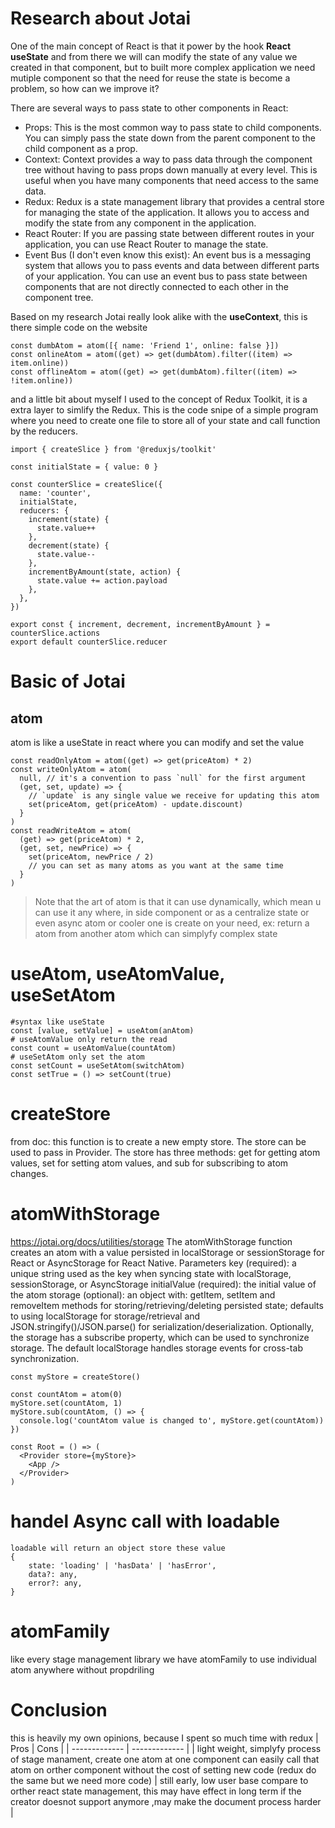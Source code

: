 # Research about Jotai

One of the main concept of React is that it power by the hook **React useState** and from there we will can modify the state of any value we created in that component, but to built more complex application we need mutiple component so that the need for reuse the state is become a problem, so how can we improve it?

There are several ways to pass state to other components in React:
 
 - Props: This is the most common way to pass state to child components. You can simply pass the state down from the parent component to the child component as a prop.
 - Context: Context provides a way to pass data through the component tree without having to pass props down manually at every level. This is useful when you have many components that need access to the same data.
 - Redux: Redux is a state management library that provides a central store for managing the state of the application. It allows you to access and modify the state from any component in the application.
 - React Router: If you are passing state between different routes in your application, you can use React Router to manage the state.
 - Event Bus (I don't even know this exist): An event bus is a messaging system that allows you to pass events and data between different parts of your application. You can use an event bus to pass state between components that are not directly connected to each other in the component tree.
 
 Based on my research Jotai really look alike with the **useContext**, this is there simple code on the website
 
```
const dumbAtom = atom([{ name: 'Friend 1', online: false }])
const onlineAtom = atom((get) => get(dumbAtom).filter((item) => item.online))
const offlineAtom = atom((get) => get(dumbAtom).filter((item) => !item.online))
```
and a little bit about myself I used to the concept of Redux Toolkit, it is a extra layer to simlify the Redux. This is the code snipe of a simple program where you need to create one file to store all of your state and call function by the reducers.
```
import { createSlice } from '@reduxjs/toolkit'

const initialState = { value: 0 }

const counterSlice = createSlice({
  name: 'counter',
  initialState,
  reducers: {
    increment(state) {
      state.value++
    },
    decrement(state) {
      state.value--
    },
    incrementByAmount(state, action) {
      state.value += action.payload
    },
  },
})

export const { increment, decrement, incrementByAmount } = counterSlice.actions
export default counterSlice.reducer
```


# Basic of Jotai

## atom
atom is like a useState in react where you can modify and set the value

```
const readOnlyAtom = atom((get) => get(priceAtom) * 2)
const writeOnlyAtom = atom(
  null, // it's a convention to pass `null` for the first argument
  (get, set, update) => {
    // `update` is any single value we receive for updating this atom
    set(priceAtom, get(priceAtom) - update.discount)
  }
)
const readWriteAtom = atom(
  (get) => get(priceAtom) * 2,
  (get, set, newPrice) => {
    set(priceAtom, newPrice / 2)
    // you can set as many atoms as you want at the same time
  }
)
```
> Note that the art of atom is that it can use dynamically, which mean u can use it any where, in side component or as a centralize state or even async atom or cooler one is create on your need, ex: return a atom from another atom which can simplyfy complex state



# useAtom, useAtomValue, useSetAtom
```
#syntax like useState 
const [value, setValue] = useAtom(anAtom)
# useAtomValue only return the read
const count = useAtomValue(countAtom)
# useSetAtom only set the atom 
const setCount = useSetAtom(switchAtom)
const setTrue = () => setCount(true)

```
# createStore
from doc:
this function is to create a new empty store. The store can be used to pass in Provider.
The store has three methods: get for getting atom values, set for setting atom values, and sub for subscribing to atom changes.
# atomWithStorage
https://jotai.org/docs/utilities/storage
The atomWithStorage function creates an atom with a value persisted in localStorage or sessionStorage for React or AsyncStorage for React Native.
Parameters
key (required): a unique string used as the key when syncing state with localStorage, sessionStorage, or AsyncStorage
initialValue (required): the initial value of the atom
storage (optional): an object with:
getItem, setItem and removeItem methods for storing/retrieving/deleting persisted state; defaults to using localStorage for storage/retrieval and JSON.stringify()/JSON.parse() for serialization/deserialization.
Optionally, the storage has a subscribe property, which can be used to synchronize storage. The default localStorage handles storage events for cross-tab synchronization.
```
const myStore = createStore()

const countAtom = atom(0)
myStore.set(countAtom, 1)
myStore.sub(countAtom, () => {
  console.log('countAtom value is changed to', myStore.get(countAtom))
})

const Root = () => (
  <Provider store={myStore}>
    <App />
  </Provider>
)
```

# handel Async call with loadable
```
loadable will return an object store these value
{
    state: 'loading' | 'hasData' | 'hasError',
    data?: any,
    error?: any,
}
```
# atomFamily
like every stage management library we have atomFamily to use individual atom anywhere without propdriling

# Conclusion
this is heavily my own opinions, because I spent so much time with redux 
| Pros  | Cons |
| ------------- | ------------- |
| light weight, simplyfy process of stage manament, create one atom at one component can easily call that atom on orther component without the cost of setting new code (redux do the same but we need more code)    | still early, low user base compare to orther react state management, this may have effect in long term if the creator doesnot support anymore ,may make the document process harder  | 
